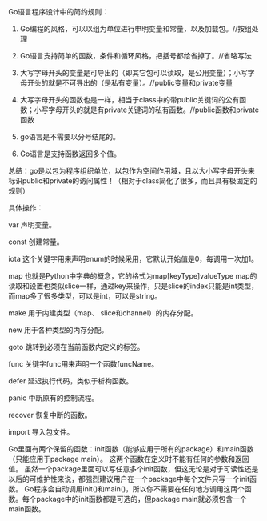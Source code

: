 Go语言程序设计中的简约规则：

1. Go编程的风格，可以以组为单位进行申明变量和常量，以及加载包。//按组处理

2. Go语言支持简单的函数，条件和循环风格，把括号都给省掉了。//省略写法

3. 大写字母开头的变量是可导出的（即其它包可以读取，是公用变量）；小写字母开头的就是不可导出的（是私有变量）。//public变量和private变量

4. 大写字母开头的函数也是一样，相当于class中的带public关键词的公有函数；小写字母开头的就是有private关键词的私有函数。//public函数和private函数

5. go语言是不需要以分号结尾的。

6. Go语言是支持函数返回多个值。

总结：go是以包为程序组织单位，以包作为空间作用域，且以大小写字母开头来标识public和private的访问属性！（相对于class简化了很多，而且具有极固定的规则）


具体操作：

var 声明变量。

const 创建常量。

iota 这个关键字用来声明enum的时候采用，它默认开始值是0，每调用一次加1。

map 也就是Python中字典的概念，它的格式为map[keyType]valueType map的读取和设置也类似slice一样，通过key来操作，只是slice的index只能是int类型，而map多了很多类型，可以是int，可以是string。

make 用于内建类型（map、 slice和channel）的内存分配。

new 用于各种类型的内存分配。

goto 跳转到必须在当前函数内定义的标签。

func 关键字func用来声明一个函数funcName。

defer 延迟执行代码，类似于析构函数。

panic 中断原有的控制流程。

recover 恢复中断的函数。

import 导入包文件。

Go里面有两个保留的函数：init函数（能够应用于所有的package）和main函数（只能应用于package main）。
这两个函数在定义时不能有任何的参数和返回值。
虽然一个package里面可以写任意多个init函数，但这无论是对于可读性还是以后的可维护性来说，都强烈建议用户在一个package中每个文件只写一个init函数。
Go程序会自动调用init()和main()，所以你不需要在任何地方调用这两个函数。每个package中的init函数都是可选的，但package main就必须包含一个main函数。
